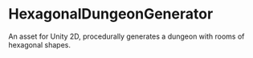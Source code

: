 # HexagonalDungeonGenerator
An asset for Unity 2D, procedurally generates a dungeon with rooms of hexagonal shapes.

